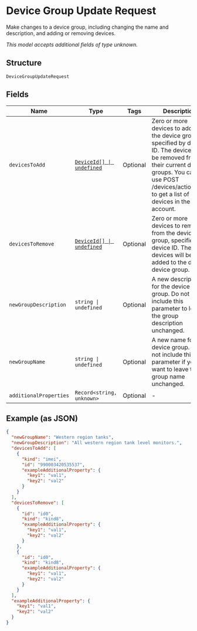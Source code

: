 
# Device Group Update Request

Make changes to a device group, including changing the name and description, and adding or removing devices.

*This model accepts additional fields of type unknown.*

## Structure

`DeviceGroupUpdateRequest`

## Fields

| Name | Type | Tags | Description |
|  --- | --- | --- | --- |
| `devicesToAdd` | [`DeviceId[] \| undefined`](../../doc/models/device-id.md) | Optional | Zero or more devices to add to the device group, specified by device ID. The devices will be removed from their current device groups. You can use POST /devices/actions/list to get a list of all devices in the account. |
| `devicesToRemove` | [`DeviceId[] \| undefined`](../../doc/models/device-id.md) | Optional | Zero or more devices to remove from the device group, specified by device ID. The devices will be added to the default device group. |
| `newGroupDescription` | `string \| undefined` | Optional | A new description for the device group. Do not include this parameter to leave the group description unchanged. |
| `newGroupName` | `string \| undefined` | Optional | A new name for the device group. Do not include this parameter if you want to leave the group name unchanged. |
| `additionalProperties` | `Record<string, unknown>` | Optional | - |

## Example (as JSON)

```json
{
  "newGroupName": "Western region tanks",
  "newGroupDescription": "All western region tank level monitors.",
  "devicesToAdd": [
    {
      "kind": "imei",
      "id": "990003420535537",
      "exampleAdditionalProperty": {
        "key1": "val1",
        "key2": "val2"
      }
    }
  ],
  "devicesToRemove": [
    {
      "id": "id0",
      "kind": "kind8",
      "exampleAdditionalProperty": {
        "key1": "val1",
        "key2": "val2"
      }
    },
    {
      "id": "id0",
      "kind": "kind8",
      "exampleAdditionalProperty": {
        "key1": "val1",
        "key2": "val2"
      }
    }
  ],
  "exampleAdditionalProperty": {
    "key1": "val1",
    "key2": "val2"
  }
}
```

